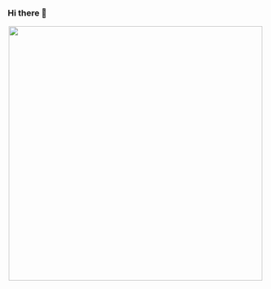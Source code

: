 ### Hi there 👋


<div id="header" align="center">
  <img src="https://media2.giphy.com/media/v1.Y2lkPTc5MGI3NjExN2MxMmNjNGUyMTZjOTU0Y2ZkMjA3NzQ0ZmIwYWFhOTYzYzMwNmE4MiZjdD1n/LGCSJ9ZMbMJRHCYbuB/giphy.gif" width="500"/>
</div>

